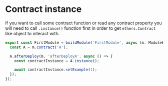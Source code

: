 # Contract instance

If you want to call some contract function or read any contract property you will need to call `.instance()` function
first in order to get `ethers.Contract` like object to interact with.

```typescript
export const FirstModule = buildModule('FirstModule', async (m: ModuleBuilder) => {
  const A = m.contract('A');

  A.afterDeploy(m, 'afterDeployA', async () => {
    const contractInstance = A.instance();

    await contractInstance.setExample(1);
  });
});
```
